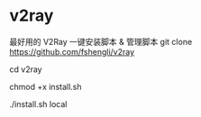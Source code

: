 # v2ray
最好用的 V2Ray 一键安装脚本 &amp; 管理脚本
git clone https://github.com/fshengli/v2ray

cd v2ray

chmod +x install.sh

./install.sh local
